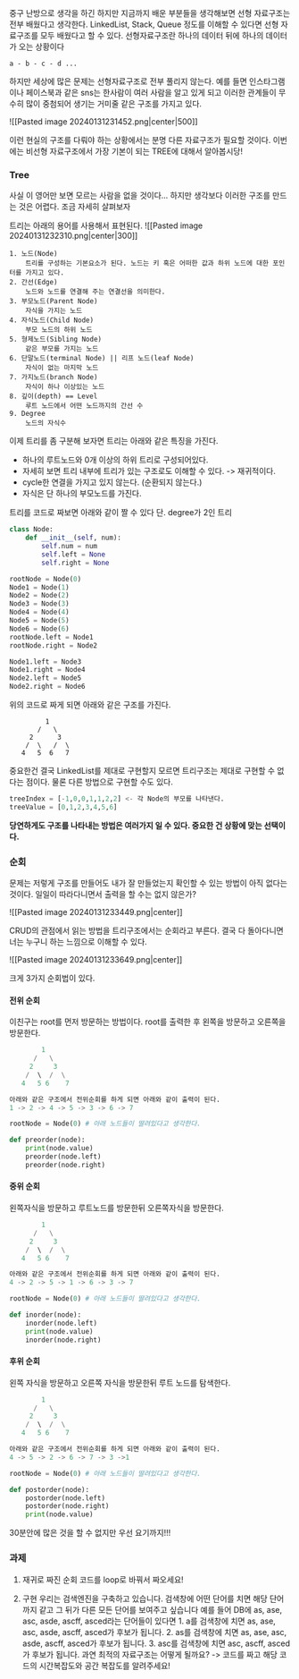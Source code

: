 중구 난방으로 생각을 하긴 하지만 지금까지 배운 부분들을 생각해보면 선형 자료구조는 전부 배웠다고 생각한다. LinkedList, Stack, Queue 정도를 이해할 수 있다면 선형 자료구조를 모두 배웠다고 할 수 있다. 선형자료구조란 하나의 데이터 뒤에 하나의 데이터가 오는 상황이다
```
a - b - c - d ...
```
하지만 세상에 많은 문제는 선형자료구조로 전부 풀리지 않는다. 예를 들면 인스타그램이나 페이스북과 같은 sns는 한사람이 여러 사람을 알고 있게 되고 이러한 관계들이 무수히 많이 중첨되어 생기는 거미줄 같은 구조를 가지고 있다. 

![[Pasted image 20240131231452.png|center|500]]

이런 현실의 구조를 다뤄야 하는 상황에서는 분명 다른 자료구조가 필요할 것이다.
이번에는 비선형 자료구조에서 가장 기본이 되는 TREE에 대해서 알아봅시당!

### Tree

사실 이 영어만 보면 모르는 사람을 없을 것이다... 하지만 생각보다 이러한 구조를 만드는 것은 어렵다. 조금 자세히 살펴보자

트리는 아래의 용어를 사용해서 표현된다.
![[Pasted image 20240131232310.png|center|300]]
```
1. 노드(Node)
	트리를 구성하는 기본요소가 된다. 노드는 키 혹은 어떠한 값과 하위 노드에 대한 포인터를 가지고 있다.
2. 간선(Edge)
	노드와 노드를 연결해 주는 연결선을 의미한다.
3. 부모노드(Parent Node)
	자식을 가지는 노드
4. 자식노드(Child Node)
	부모 노드의 하위 노드
5. 형제노드(Sibling Node)
	같은 부모를 가지는 노드
6. 단말노드(terminal Node) || 리프 노드(leaf Node)
	자식이 없는 마지막 노드
7. 가지노드(branch Node)
	자식이 하나 이상있는 노드
8. 깊이(depth) == Level
	루트 노드에서 어떤 노드까지의 간선 수
9. Degree
	노드의 자식수 
```

이제 트리를 좀 구분해 보자면 트리는 아래와 같은 특징을 가진다.
* 하나의 루트노드와 0개 이상의 하위 트리로 구성되어있다.
* 자세히 보면 트리 내부에 트리가 있는 구조로도 이해할 수 있다. -> 재귀적이다.
* cycle한 연결을 가지고 있지 않는다. (순환되지 않는다.)
* 자식은 단 하나의 부모노드를 가진다.

트리를 코드로 짜보면 아래와 같이 짤 수 있다
단. degree가 2인 트리
```python
class Node:
	def __init__(self, num):
		self.num = num
		self.left = None
		self.right = None

rootNode = Node(0)
Node1 = Node(1)
Node2 = Node(2)
Node3 = Node(3)
Node4 = Node(4)
Node5 = Node(5)
Node6 = Node(6)
rootNode.left = Node1
rootNode.right = Node2

Node1.left = Node3
Node1.right = Node4
Node2.left = Node5
Node2.right = Node6
```
위의 코드로 짜게 되면 아래와 같은 구조를 가진다.
```
         1
       /   \
     2      3
    /  \   /  \
   4   5  6   7
```

중요한건 결국 LinkedList를 제대로 구현할지 모르면 트리구조는 제대로 구현할 수 없다는 점이다.
물론 다른 방법으로 구현할 수도 있다.

```python
treeIndex = [-1,0,0,1,1,2,2] <- 각 Node의 부모를 나타낸다.
treeValue = [0,1,2,3,4,5,6]
```

**당연하게도 구조를 나타내는 방법은 여러가지 일 수 있다. 중요한 건 상황에 맞는 선택이다.**

### 순회
문제는 저렇게 구조를 만들어도 내가 잘 만들었는지 확인할 수 있는 방법이 아직 없다는 것이다.
일일이 따라다니면서 출력을 할 수는 없지 않은가? 

![[Pasted image 20240131233449.png|center]]


CRUD의 관점에서 읽는 방법을 트리구조에서는 순회라고 부른다. 결국 다 돌아다니면 너는 누구니 하는 느낌으로 이해할 수 있다.

![[Pasted image 20240131233649.png|center]]

크게 3가지 순회법이 있다. 
#### 전위 순회

이친구는 root를 먼저 방문하는 방법이다.
root를 출력한 후 왼쪽을 방문하고 오른쪽을 방문한다.
```python
        1
      /   \
     2     3
    /  \  /  \
   4   5 6    7

아래와 같은 구조에서 전위순회를 하게 되면 아래와 같이 출력이 된다.
1 -> 2 -> 4 -> 5 -> 3 -> 6 -> 7

rootNode = Node(0) # 아래 노드들이 딸려있다고 생각한다.

def preorder(node):
	print(node.value)
	preorder(node.left)
	preorder(node.right)
```

#### 중위 순회

왼쪽자식을 방문하고 루트노드를 방문한뒤 오른쪽자식을 방문한다.
```python
        1
      /   \
     2     3
    /  \  /  \
   4   5 6    7

아래와 같은 구조에서 전위순회를 하게 되면 아래와 같이 출력이 된다.
4 -> 2 -> 5 -> 1 -> 6 -> 3 -> 7

rootNode = Node(0) # 아래 노드들이 딸려있다고 생각한다.

def inorder(node):
	inorder(node.left)
	print(node.value)
	inorder(node.right)
```

#### 후위 순회

왼쪽 자식을 방문하고 오른쪽 자식을 방문한뒤 루트 노드를 탐색한다.
```python
        1
      /   \
     2     3
    /  \  /  \
   4   5 6    7

아래와 같은 구조에서 전위순회를 하게 되면 아래와 같이 출력이 된다.
4 -> 5 -> 2 -> 6 -> 7 -> 3 ->1

rootNode = Node(0) # 아래 노드들이 딸려있다고 생각한다.

def postorder(node):
	postorder(node.left)
	postorder(node.right)
	print(node.value)
```

30분안에 많은 것을 할 수 없지만 우선 요기까지!!!

### 과제

1. 재귀로 짜진 순회 코드를 loop로 바꿔서 짜오세요!

2. 구현
	우리는 검색엔진을 구축하고 있습니다. 
	검색창에 어떤 단어를 치면 해당 단어까지 같고 그 뒤가 다른 모든 단어를 보여주고 싶습니다
	예를 들어
		DB에 as, ase, asc, asde, ascff, asced라는 단어들이 있다면
		1. a를 검색창에 치면 as, ase, asc, asde, ascff, asced가 후보가 됩니다.
		2. as를 검색창에 치면 as, ase, asc, asde, ascff, asced가 후보가 됩니다.
		3. asc를 검색창에 치면 asc, ascff, asced가 후보가 됩니다.
	과연 최적의 자료구조는 어떻게 될까요? -> 코드를 짜고 해당 코드의 시간복잡도와 공간 복잡도를 알려주세요!
